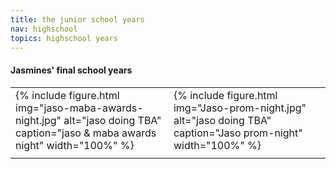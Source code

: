 ```yaml
---
title: the junior school years
nav: highschool
topics: highschool years
---
```


#### Jasmines' final school years

<table>
 
  <tr>
    <td>{% include figure.html img="jaso-maba-awards-night.jpg" alt="jaso doing TBA" caption="jaso & maba awards night" width="100%" %}</td>
    <td>{% include figure.html img="Jaso-prom-night.jpg" alt="jaso doing TBA" caption="Jaso prom-night" width="100%" %}</td>
  </tr>
  <tr>
   <td> </td>
   <td> </td>
   <td> </td>
  </tr>

